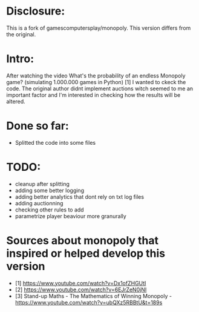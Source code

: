 # Disclosure:
This is a fork of gamescomputersplay/monopoly.
This version differs from the original.

# Intro:
After watching the video What's the probability of an endless Monopoly game? (simulating 1.000.000 games in Python) [1] I wanted to ckeck the code. The original author didnt implement auctions witch seemed to me an important factor and I'm interested in checking how the results will be altered.

# Done so far:
- Splitted the code into some files

# TODO:
- cleanup after splitting
- adding some better logging
- adding better analytics that dont rely on txt log files
- adding auctionning
- checking other rules to add
- parametrize player beaviour more granurally

# Sources about monopoly that inspired or helped develop this version
  
- [1] https://www.youtube.com/watch?v=Dx1ofZHGUtI
- [2] https://www.youtube.com/watch?v=6EJrZeN0jNI
- [3] Stand-up Maths - The Mathematics of Winning Monopoly - https://www.youtube.com/watch?v=ubQXz5RBBtU&t=189s

